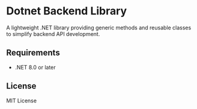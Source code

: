 # Dotnet Backend Library

A lightweight .NET library providing generic methods and reusable classes to simplify backend API development.

## Requirements
- .NET 8.0 or later

## License
MIT License
